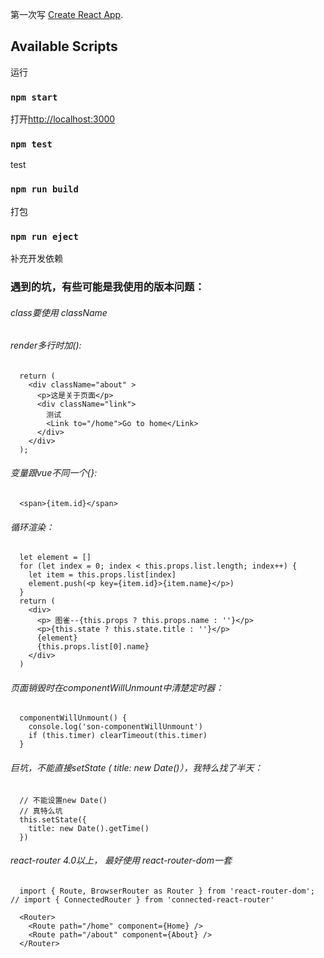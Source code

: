 第一次写 [Create React App](https://github.com/facebook/create-react-app).

## Available Scripts

运行
### `npm start`

打开[http://localhost:3000](http://localhost:3000)

### `npm test`

test

### `npm run build`

打包

### `npm run eject`

补充开发依赖

### 遇到的坑，有些可能是我使用的版本问题：

###### class要使用 className

###### render多行时加():
```javasctipt
  return (
    <div className="about" >
      <p>这是关于页面</p>
      <div className="link">
        测试
        <Link to="/home">Go to home</Link>
      </div>
    </div>
  );
```

###### 变量跟vue不同一个{}:
```javasctipt
  <span>{item.id}</span>
```

###### 循环渲染：
```javasctipt
  let element = []
  for (let index = 0; index < this.props.list.length; index++) {
    let item = this.props.list[index]
    element.push(<p key={item.id}>{item.name}</p>)
  }
  return (
    <div>
      <p> 图雀--{this.props ? this.props.name : ''}</p>
      <p>{this.state ? this.state.title : ''}</p>
      {element}
      {this.props.list[0].name}
    </div>
  )
```

###### 页面销毁时在componentWillUnmount中清楚定时器：
```javasctipt
  componentWillUnmount() {
    console.log('son-componentWillUnmount')
    if (this.timer) clearTimeout(this.timer)
  }
```

###### 巨坑，不能直接setState ( title: new Date()），我特么找了半天：
```javasctipt
  // 不能设置new Date()
  // 真特么坑
  this.setState({
    title: new Date().getTime()
  })
```

###### react-router 4.0以上， 最好使用 react-router-dom一套
```javasctipt
  import { Route, BrowserRouter as Router } from 'react-router-dom'; // import { ConnectedRouter } from 'connected-react-router'

  <Router>
    <Route path="/home" component={Home} />            
    <Route path="/about" component={About} />
  </Router>
```



